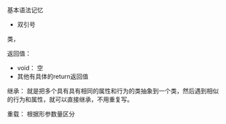 基本语法记忆

+ 双引号


类，

返回值：
+ void： 空
+ 其他有具体的return返回值

继承：
就是把多个具有具有相同的属性和行为的类抽象到一个类，然后遇到相似的行为和属性，就可以直接继承，不用重复写。


重载：
根据形参数量区分